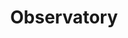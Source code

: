 ---
  title: Observatory
  description: From Marist ‘Obs’ to Sacred Heart College of today .
  latitude: -26.1736
  longitude: 28.0754
  cards:
    - poi-003-card-001.md
    - poi-003-card-002.md
    - poi-003-card-003.md
    - poi-003-card-004.md
    - poi-003-card-005.md
    - poi-003-card-006.md
    - poi-003-card-007.md
    - poi-003-card-008.md
---